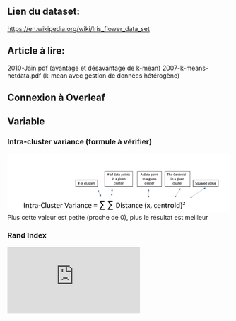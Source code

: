 ## Lien du dataset:
https://en.wikipedia.org/wiki/Iris_flower_data_set

## Article à lire:
2010-Jain.pdf (avantage et désavantage de k-mean)
2007-k-means-hetdata.pdf (k-mean avec gestion de données hétérogène)

## Connexion à Overleaf

## Variable 

### Intra-cluster variance (formule à vérifier)
![Intra-cluster variance](/Images/Intra-clustering-variance.png "Formule de la variance intra-cluster")
Plus cette valeur est petite (proche de 0), plus le résultat est meilleur

### Rand Index 
![Rand Index](https://scikit-learn.org/stable/modules/generated/sklearn.metrics.rand_score.html)